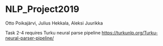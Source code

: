 # NLP_Project2019

Otto Poikajärvi, Julius Hekkala, Aleksi Juurikka

Task 2-4 requires Turku neural parse pipeline https://turkunlp.org/Turku-neural-parser-pipeline/
